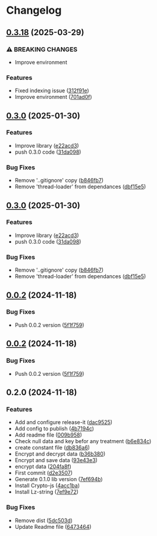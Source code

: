 # Changelog

## [0.3.18](https://github.com/Meindonsa/security-storage/compare/0.0.2...0.3.0) (2025-03-29)

### ⚠ BREAKING CHANGES

* Improve environment

### Features

* Fixed indexing issue ([312f91e](https://github.com/Meindonsa/security-storage/commit/312f91e5467b57e1c2c8da491d631be17dc7ecf1))
* Improve environment ([701ad0f](https://github.com/Meindonsa/security-storage/commit/701ad0f480f6f8bdd770b3015ab2c776cccebee6))
## [0.3.0](https://github.com/Meindonsa/security-storage/compare/0.0.2...0.3.0) (2025-01-30)

### Features

* Improve library ([e22acd3](https://github.com/Meindonsa/security-storage/commit/e22acd397e4c8713c087cacfcec046064a25e449))
* push 0.3.0 code ([31da098](https://github.com/Meindonsa/security-storage/commit/31da098445e453ca2094d45d6cadf2c05e5e92aa))

### Bug Fixes

* Remove '..gitignore' copy ([b846fb7](https://github.com/Meindonsa/security-storage/commit/b846fb7a959004ad52e1ade80b4ca2e757a83ab3))
* Remove 'thread-loader' from dependances ([dbf15e5](https://github.com/Meindonsa/security-storage/commit/dbf15e5904d2581f67b1b47182d00fe4006e1ed9))

## [0.3.0](https://github.com/Meindonsa/security-storage/compare/0.2.0...0.0.2) (2025-01-30)

### Features

* Improve library ([e22acd3](https://github.com/Meindonsa/security-storage/commit/e22acd397e4c8713c087cacfcec046064a25e449))
* push 0.3.0 code ([31da098](https://github.com/Meindonsa/security-storage/commit/31da098445e453ca2094d45d6cadf2c05e5e92aa))

### Bug Fixes

* Remove '..gitignore' copy ([b846fb7](https://github.com/Meindonsa/security-storage/commit/b846fb7a959004ad52e1ade80b4ca2e757a83ab3))
* Remove 'thread-loader' from dependances ([dbf15e5](https://github.com/Meindonsa/security-storage/commit/dbf15e5904d2581f67b1b47182d00fe4006e1ed9))
## [0.0.2](https://github.com/Meindonsa/security-storage/compare/0.2.0...0.0.2) (2024-11-18)

### Bug Fixes

* Push 0.0.2 version ([5f1f759](https://github.com/Meindonsa/security-storage/commit/5f1f7595fc3d1737474175db197088afff782464))

## [0.0.2](https://github.com/Meindonsa/security-storage/compare/0.2.0...0.0.2) (2024-11-18)

### Bug Fixes

* Push 0.0.2 version ([5f1f759](https://github.com/Meindonsa/security-storage/commit/5f1f7595fc3d1737474175db197088afff782464))

## 0.2.0 (2024-11-18)

### Features

* Add and configure release-it ([dac9525](https://github.com/Meindonsa/security-storage/commit/dac9525b83b9007b49e5a3c47fc4b8aafdda9a4c))
* Add config to publish ([4b7194c](https://github.com/Meindonsa/security-storage/commit/4b7194cc42678b6e9df1d7f83225075e5b6b8e32))
* Add readme file ([009b958](https://github.com/Meindonsa/security-storage/commit/009b958c245baf15792ac5e4b4b416ee55e56d9d))
* Check null data and key befor any treatment ([b6e834c](https://github.com/Meindonsa/security-storage/commit/b6e834c3fcdcfcb476eccaf88510e622421e1bbf))
* create constant file ([db836a6](https://github.com/Meindonsa/security-storage/commit/db836a6cfe87c2f7c01be72aba0e95f0c2be3e8c))
* Encrypt and decrypt data ([b36b380](https://github.com/Meindonsa/security-storage/commit/b36b380340c0898bac5e3d10def2d71fadf930d9))
* Encrypt and save data ([93e43e3](https://github.com/Meindonsa/security-storage/commit/93e43e336fdcb6052c48d6403f941a64d15be962))
* encrypt data ([204fa8f](https://github.com/Meindonsa/security-storage/commit/204fa8f5188f5f4cb444685f93115eddb5d03bfe))
* First commit ([d2e3507](https://github.com/Meindonsa/security-storage/commit/d2e3507d80e8fc059ebcb5e13008d9613d2369d4))
* Generate 0.1.0 lib version ([7ef694b](https://github.com/Meindonsa/security-storage/commit/7ef694b7c78b7a5e00d85e6f87df3e6efe357727))
* Install Crypto-js ([4acc1ba](https://github.com/Meindonsa/security-storage/commit/4acc1babc91cb912675089f56656e353f5341730))
* Install Lz-string ([7ef9e72](https://github.com/Meindonsa/security-storage/commit/7ef9e7259e84423a3cd68a594ef5224e7399a25c))

### Bug Fixes

* Remove dist ([5dc503d](https://github.com/Meindonsa/security-storage/commit/5dc503df76e1e452af8d306ff22a64d420259b49))
* Update Readme file ([6473464](https://github.com/Meindonsa/security-storage/commit/6473464426f102d85c10a635240553330287f0dd))
